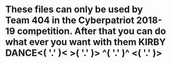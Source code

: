 # These files can only be used by Team 404 in the Cyberpatriot 2018-19 competition. After that you can do what ever you want with them KIRBY DANCE<(  '.'  )< >(  '.'  )> ^(  '.'  )^ <(  '.'  )>
